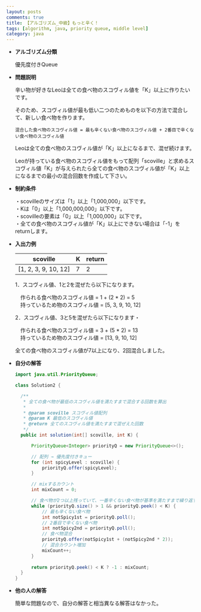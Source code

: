 ```yaml
---
layout: posts
comments: true
title: 【アルゴリズム_中級】もっと辛く！
tags: [algorithm, java, priority queue, middle level]
category: java
---
```


* **アルゴリズム分類**

  優先度付きQueue

* **問題説明**

  辛い物が好きなLeoは全ての食べ物のスコヴィル値を「K」以上に作りたいです。

  そのため、スコヴィル値が最も低い二つのためものを以下の方法で混合して、新しい食べ物を作ります。

  ```
  混合した食べ物のスコヴィル値 = 最も辛くない食べ物のスコヴィル値 + 2番目で辛くない食べ物のスコヴィル値 
  ```

  Leoは全ての食べ物のスコヴィル値が「K」以上になるまで、混ぜ続けます。

  Leoが持っている食べ物のスコヴィル値をもって配列「scoville」と求めるスコヴィル値「K」が与えられたら全ての食べ物のスコヴィル値が「K」以上になるまでの最小の混合回数を作成して下さい。

* **制約条件**

  ・scovilleのサイズは「1」以上「1,000,000」以下です。  
  ・Kは「0」以上「1,000,000,000」以下です。  
  ・scovilleの要素は「0」以上「1,000,000」以下です。  
  ・全ての食べ物のスコヴィル値が「K」以上にできない場合は「-1」をreturnします。

* **入出力例**

  | scoville             | K    | return |
  | -------------------- | ---- | ------ |
  | [1, 2, 3, 9, 10, 12] | 7    | 2      |

  1．スコヴィル値、1と2を混ぜたら以下になります。

  　作られる食べ物のスコヴィル値 = 1 + (2 * 2) = 5  
  　持っているため物のスコヴィル値 = [5, 3, 9, 10, 12]

  2．スコヴィル値、3と5を混ぜたら以下になります・

  　作られる食べ物のスコヴィル値 = 3 + (5 * 2) = 13  
  　持っているため物のスコヴィル値 = [13, 9, 10, 12]

  全ての食べ物のスコヴィル値が7以上になり、2回混合しました。

* **自分の解答**

  ```java
  import java.util.PriorityQueue;
  
  class Solution2 {
  
  	/**
  	 * 全ての食べ物が最低のスコヴィル値を満たすまで混合する回数を算出
  	 *
  	 * @param scoville スコヴィル値配列
  	 * @param K 最低のスコヴィル値
  	 * @return 全てのスコヴィル値を満たすまで混ぜえた回数
  	 */
  	public int solution(int[] scoville, int K) {
  
  		PriorityQueue<Integer> priorityQ = new PriorityQueue<>();
  
  		// 配列 → 優先度付きキュー
  		for (int spicyLevel : scoville) {
  			priorityQ.offer(spicyLevel);
  		}
  
  		// mixするカウント
  		int mixCount = 0;
  
  		// 食べ物が2つ以上残っていて、一番辛くない食べ物が基準を満たすまで繰り返す
  		while (priorityQ.size() > 1 && priorityQ.peek() < K) {
  			// 最も辛くない食べ物
  			int notSpicy1st = priorityQ.poll();
  			// 2番目で辛くない食べ物
  			int notSpicy2nd = priorityQ.poll();
  			// 食べ物混合
  			priorityQ.offer(notSpicy1st + (notSpicy2nd * 2));
  			// 混合カウント増加
  			mixCount++;
  		}
          
  		return priorityQ.peek() < K ? -1 : mixCount;
  	}
  }
  
  ```

* **他の人の解答**

  簡単な問題なので、自分の解答と相当異なる解答はなかった。
